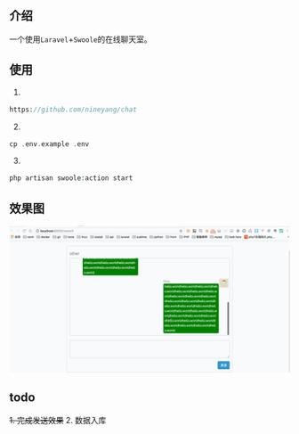 ## 介绍
一个使用`Laravel`+`Swoole`的在线聊天室。

## 使用
1. 

```php
https://github.com/nineyang/chat
```

2.

```php
cp .env.example .env
```

3.

```php
php artisan swoole:action start
```


## 效果图

![Aaron Swartz](/public/image/chat.gif)

## todo
~~1. 完成发送效果~~
2. 数据入库